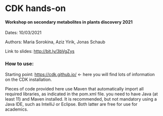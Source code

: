# CDK hands-on
#### Workshop on secondary metabolites in plants discovery 2021

Dates: 10/03/2021

Authors: Maria Sorokina, Aziz Yirik, Jonas Schaub

Link to slides: http://bit.ly/3bVgZys

### How to use: 

Starting point: https://cdk.github.io/ <- here you will find lots of information on the CDK installation.

Pieces of code provided here use Maven that automatically import all required libraries, as indicated in the pom.xml file. 
you need to have Java (at least 11) and Maven installed. It is recommended, but not mandatory using a Java IDE, such as IntelliJ or Eclipse. Both latter are free for use for academics. 
